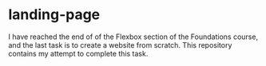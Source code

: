 # landing-page
I have reached the end of of the Flexbox section of the Foundations course, and the last task is to create a website from scratch. This repository contains my attempt to complete this task.